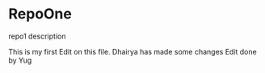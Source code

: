 # RepoOne
repo1 description

This is my first Edit on this file.
Dhairya has made some changes
Edit done by Yug

